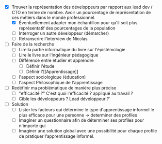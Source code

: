- [x] Trouver la représentation des développeurs par rapport aux lead dev / CTO en terme de nombre. Avoir un pourcentage de représentation de ces métiers dans le monde professionnel.
	- [x] Éventuellement adapter mon échantillon pour qu'il soit plus représentatif des pourcentages de la population
	- [ ] Interroger un autre développeur (démarcher)
	- [ ] Retranscrire l'interview de Nicolas
- [ ] Faire de la recherche
	- [ ] Lire la partie informatique du livre sur l'épistémologie
	- [ ] Lire le livre sur l'ingénieur pédagogique
	- [ ] Différence entre étudier et apprendre
		- [ ] Définir l'étude
		- [ ] Définir l'[[Apprentissage]]
	- [ ] l'aspect sociologique (éducation)
	- [ ] l'aspect Philosophique de l'apprentissage
- [ ] Redéfinir ma problématique de manière plus précise
	- [ ] "efficacité ?" C'est quoi l'efficacité ? appliqué au travail ?
	- [ ] Cible les développeurs ? Lead développeur ?`
- [ ] Solution
	- [ ] Lister les facteurs qui détermine le type d'apprentissage informel le plus efficace pour une personne -> determiner des profiles
	- [ ] Imaginer un questionnaire afin de déterminer ses profiles pour n'importe qui
	- [ ] Imaginer une solution global avec une possibilité pour chaque profile de pratiquer l'apprentissage informel.